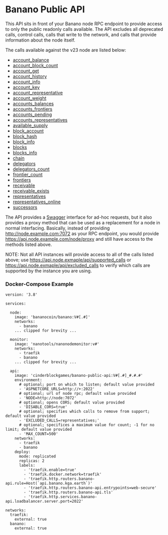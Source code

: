 # Banano Public API
This API sits in front of your Banano node RPC endpoint to provide access to only the public
readonly calls available.  The API excludes all deprecated calls, control calls, calls
that write to the network, and calls that provide information about the node itself.

The calls available against the v23 node are listed below:

- [account_balance](https://docs.nano.org/commands/rpc-protocol/#account_balance)
- [account_block_count](https://docs.nano.org/commands/rpc-protocol/#account_block_count)
- [account_get](https://docs.nano.org/commands/rpc-protocol/#account_get)
- [account_history](https://docs.nano.org/commands/rpc-protocol/#account_history)
- [account_info](https://docs.nano.org/commands/rpc-protocol/#account_info)
- [account_key](https://docs.nano.org/commands/rpc-protocol/#account_key)
- [account_representative](https://docs.nano.org/commands/rpc-protocol/#account_representative)
- [account_weight](https://docs.nano.org/commands/rpc-protocol/#account_weight)
- [accounts_balances](https://docs.nano.org/commands/rpc-protocol/#accounts_balances)
- [accounts_frontiers](https://docs.nano.org/commands/rpc-protocol/#accounts_frontiers)
- [accounts_pending](https://docs.nano.org/commands/rpc-protocol/#accounts_pending)
- [accounts_representatives](https://docs.nano.org/commands/rpc-protocol/#accounts_representatives)
- [available_supply](https://docs.nano.org/commands/rpc-protocol/#available_supply)
- [block_account](https://docs.nano.org/commands/rpc-protocol/#block_account)
- [block_hash](https://docs.nano.org/commands/rpc-protocol/#block_hash)
- [block_info](https://docs.nano.org/commands/rpc-protocol/#block_info)
- [blocks](https://docs.nano.org/commands/rpc-protocol/#blocks)
- [blocks_info](https://docs.nano.org/commands/rpc-protocol/#blocks_info)
- [chain](https://docs.nano.org/commands/rpc-protocol/#chain)
- [delegators](https://docs.nano.org/commands/rpc-protocol/#delegators)
- [delegators_count](https://docs.nano.org/commands/rpc-protocol/#delegators_count)
- [frontier_count](https://docs.nano.org/commands/rpc-protocol/#frontier_count)
- [frontiers](https://docs.nano.org/commands/rpc-protocol/#frontiers)
- [receivable](https://docs.nano.org/commands/rpc-protocol/#receivable)
- [receivable_exists](https://docs.nano.org/commands/rpc-protocol/#receivable_exists)
- [representatives](https://docs.nano.org/commands/rpc-protocol/#representatives)
- [representatives_online](https://docs.nano.org/commands/rpc-protocol/#representatives_online)
- [successors](https://docs.nano.org/commands/rpc-protocol/#successors)

The API provides a [Swagger](https://swagger.io/) interface for ad-hoc requests, but
it also provides a proxy method that can be used as a replacement for a node in normal
interfacing.  Basically, instead of providing http://node.example.com:7072 as your RPC endpoint,
you would provide https://api.node.example.com/node/proxy and still have access to the methods
listed above.

NOTE: Not all API instances will provide access to all of the calls listed above; use
https://api.node.exmaple/api/supported_calls or https://api.node.exmaple/api/excluded_calls
to verify which calls are supported by the instance you are using.

### Docker-Compose Example

```
version: '3.8'

services:

  node:
    image: 'bananocoin/banano:V#[.#]'
    networks:
      - banano
    ... clipped for brevity ...
    
  monitor:
    image: 'nanotools/nanonodemonitor:v#'
    networks:
      - traefik
      - banano
    ... clipped for brevity ...
    
  api:
    image: 'cinderblockgames/banano-public-api:V#[.#]_#.#.#'
    environment:
      # optional; port on which to listen; default value provided
      - 'ASPNETCORE_URLS=http://+:2022'
      # optional; url of node rpc; default value provided
      - 'NODE=http://node:7072'
      # optional; opens CORS; default value provided
      - 'DISABLE_CORS=true'
      # optional; specifies which calls to remove from support; default value provided
      - 'EXCLUDED_CALLS=representatives;'
      # optional; specifices a maximum value for count; -1 for no limit; default value provided
      - 'MAX_COUNT=500'
    networks:
      - traefik
      - banano
    deploy:
      mode: replicated
      replicas: 2
      labels:
        - 'traefik.enable=true'
        - 'traefik.docker.network=traefik'
        - 'traefik.http.routers.banano-api.rule=Host(`api.banano.kga.earth`)'
        - 'traefik.http.routers.banano-api.entrypoints=web-secure'
        - 'traefik.http.routers.banano-api.tls'
        - 'traefik.http.services.banano-api.loadbalancer.server.port=2022'

networks:
  traefik:
    external: true
  banano:
    external: true
```
